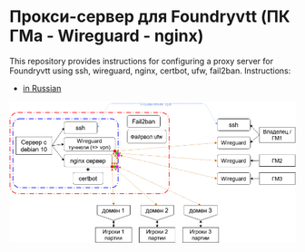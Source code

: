 # Прокси-сервер для Foundryvtt (ПК ГМа - Wireguard - nginx) 

This repository provides instructions for configuring a proxy server for Foundryvtt using ssh, wireguard, nginx, certbot, ufw, fail2ban.
Instructions:

* [in Russian](./Proxy-server%20for%20Foundryvtt%20(RU).md)  


![](media/Proxy-server_Foundryvtt_scheme_ru.png)